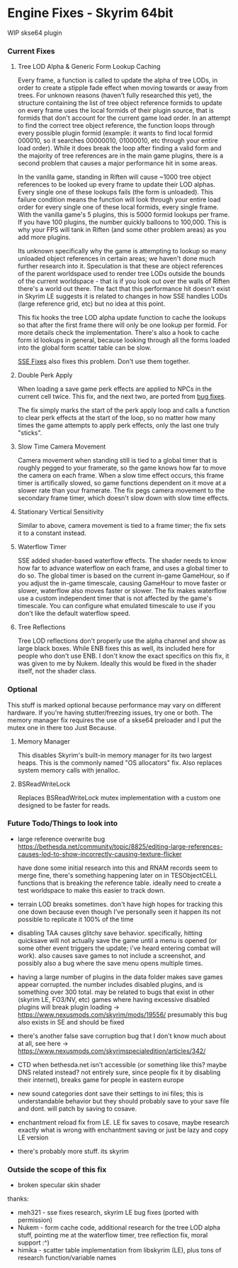# Engine Fixes - Skyrim 64bit

WIP skse64 plugin

### Current Fixes

1. Tree LOD Alpha & Generic Form Lookup Caching

   Every frame, a function is called to update the alpha of tree LODs, in order to create a stipple fade effect when moving towards or away from trees. For unknown reasons (haven't fully researched this yet), the structure containing the list of tree object reference formids to update on every frame uses the local formids of their plugin source, that is formids that don't account for the current game load order. In an attempt to find the correct tree object reference, the function loops through every possible plugin formid (example: it wants to find local formid 000010, so it searches 00000010, 01000010, etc through your entire load order). While it does break the loop after finding a valid form and the majority of tree references are in the main game plugins, there is a second problem that causes a major performance hit in some areas.

   In the vanilla game, standing in Riften will cause ~1000 tree object references to be looked up every frame to update their LOD alphas. Every single one of these lookups fails (the form is unloaded). This failure condition means the function will look through your entire load order for every single one of these local formids, every single frame. With the vanilla game's 5 plugins, this is 5000 formid lookups per frame. If you have 100 plugins, the number quickly balloons to 100,000. This is why your FPS will tank in Riften (and some other problem areas) as you add more plugins.

   Its unknown specifically why the game is attempting to lookup so many unloaded object references in certain areas; we haven't done much further research into it. Speculation is that these are object references of the parent worldspace used to render tree LODs outside the bounds of the current worldspace - that is if you look out over the walls of Riften there's a world out there. The fact that this performance hit doesn't exist in Skyrim LE suggests it is related to changes in how SSE handles LODs (large reference grid, etc) but no idea at this point.

   This fix hooks the tree LOD alpha update function to cache the lookups so that after the first frame there will only be one lookup per formid. For more details check the implementation. There's also a hook to cache form id lookups in general, because looking through all the forms loaded into the global form scatter table can be slow.

   [SSE Fixes](https://www.nexusmods.com/skyrimspecialedition/mods/10547/) also fixes this problem. Don't use them together.

2. Double Perk Apply

   When loading a save game perk effects are applied to NPCs in the current cell twice. This fix, and the next two, are ported from [bug fixes](https://www.nexusmods.com/skyrim/mods/76747). 

   The fix simply marks the start of the perk apply loop and calls a function to clear perk effects at the start of the loop, so no matter how many times the game attempts to apply perk effects, only the last one truly "sticks".

3. Slow Time Camera Movement

   Camera movement when standing still is tied to a global timer that is roughly pegged to your framerate, so the game knows how far to move the camera on each frame. When a slow time effect occurs, this frame timer is artifically slowed, so game functions dependent on it move at a slower rate than your framerate. The fix pegs camera movement to the secondary frame timer, which doesn't slow down with slow time effects.

4. Stationary Vertical Sensitivity

   Similar to above, camera movement is tied to a frame timer; the fix sets it to a constant instead.

5. Waterflow Timer

   SSE added shader-based waterflow effects. The shader needs to know how far to advance waterflow on each frame, and uses a global timer to do so. The global timer is based on the current in-game GameHour, so if you adjust the in-game timescale, causing GameHour to move faster or slower, waterflow also moves faster or slower. The fix makes waterflow use a custom independent timer that is not affected by the game's timescale. You can configure what emulated timescale to use if you don't like the default waterflow speed.

6. Tree Reflections

	Tree LOD reflections don't properly use the alpha channel and show as large black boxes. While ENB fixes this as well, its included here for people who don't use ENB. I don't know the exact specifics on this fix, it was given to me by Nukem. Ideally this would be fixed in the shader itself, not the shader class.

### Optional

This stuff is marked optional because performance may vary on different hardware. If you're having stutter/freezing issues, try one or both. The memory manager fix requires the use of a skse64 preloader and I put the mutex one in there too Just Because.

1. Memory Manager

   This disables Skyrim's built-in memory manager for its two largest heaps. This is the commonly named "OS allocators" fix. Also replaces system memory calls with jenalloc.

2. BSReadWriteLock

   Replaces BSReadWriteLock mutex implementation with a custom one designed to be faster for reads.


### Future Todo/Things to look into

- large reference overwrite bug https://bethesda.net/community/topic/8825/editing-large-references-causes-lod-to-show-incorrectly-causing-texture-flicker
 
  have done some initial research into this and RNAM records seem to merge fine, there's something happening later on in TESObjectCELL functions that is breaking the reference table. ideally need to create a test worldspace to make this easier to track down.
- terrain LOD breaks sometimes. don't have high hopes for tracking this one down because even though I've personally seen it happen its not possible to replicate it 100% of the time
- disabling TAA causes glitchy save behavior. specifically, hitting quicksave will not actually save the game until a menu is opened (or some other event triggers the update; i've heard entering combat will work). also causes save games to not include a screenshot, and possibly also a bug where the save menu opens multiple times.
- having a large number of plugins in the data folder makes save games appear corrupted. the number includes disabled plugins, and is something over 300 total. may be related to bugs that exist in other (skyrim LE, FO3/NV, etc) games where having excessive disabled plugins will break plugin loading -> https://www.nexusmods.com/skyrim/mods/19556/ presumably this bug also exists in SE and should be fixed
- there's another false save corruption bug that I don't know much about at all, see here -> https://www.nexusmods.com/skyrimspecialedition/articles/342/
- CTD when bethesda.net isn't accessible (or something like this? maybe DNS related instead? not entirely sure, since people fix it by disabling their internet), breaks game for people in eastern europe 
- new sound categories dont save their settings to ini files; this is understandable behavior but they should probably save to your save file and dont. will patch by saving to cosave.
- enchantment reload fix from LE. LE fix saves to cosave, maybe research exactly what is wrong with enchantment saving or just be lazy and copy LE version
- there's probably more stuff. its skyrim

### Outside the scope of this fix

- broken specular skin shader

thanks:

- meh321 - sse fixes research, skyrim LE bug fixes (ported with permission)
- Nukem - form cache code, additional research for the tree LOD alpha stuff, pointing me at the waterflow timer, tree reflection fix, moral support :^)
- himika - scatter table implementation from libskyrim (LE), plus tons of research function/variable names




